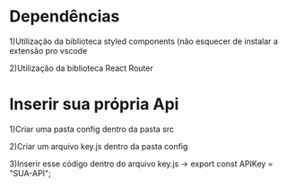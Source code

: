 # Dependências

1)Utilização da biblioteca styled components (não esquecer de instalar a extensão pro vscode

2)Utilização da biblioteca React Router  

# Inserir sua própria Api

1)Criar uma pasta config dentro da pasta src

2)Criar um arquivo key.js dentro da pasta config

3)Inserir esse código dentro do arquivo key.js -> export const APIKey = "SUA-API";
